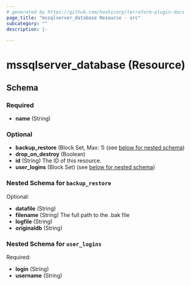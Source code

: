 ```yaml
---
# generated by https://github.com/hashicorp/terraform-plugin-docs
page_title: "mssqlserver_database Resource - src"
subcategory: ""
description: |-
  
---
```


# mssqlserver_database (Resource)





<!-- schema generated by tfplugindocs -->
## Schema

### Required

- **name** (String)

### Optional

- **backup_restore** (Block Set, Max: 1) (see [below for nested schema](#nestedblock--backup_restore))
- **drop_on_destroy** (Boolean)
- **id** (String) The ID of this resource.
- **user_logins** (Block Set) (see [below for nested schema](#nestedblock--user_logins))

<a id="nestedblock--backup_restore"></a>
### Nested Schema for `backup_restore`

Optional:

- **datafile** (String)
- **filename** (String) The full path to the .bak file
- **logfile** (String)
- **originaldb** (String)


<a id="nestedblock--user_logins"></a>
### Nested Schema for `user_logins`

Required:

- **login** (String)
- **username** (String)


